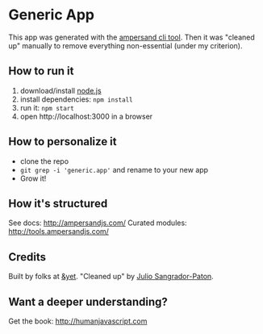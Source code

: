 # Generic App

This app was generated with the [ampersand cli tool](http://ampersandjs.com/learn/quick-start-guide).
Then it was "cleaned up" manually to remove everything non-essential (under my
criterion).

## How to run it

1. download/install [node.js](http://nodejs.org/)
1. install dependencies: `npm install`
1. run it: `npm start`
1. open http://localhost:3000 in a browser

## How to personalize it

- clone the repo
- `git grep -i 'generic.app'` and rename to your new app
- Grow it!

## How it's structured

See docs: http://ampersandjs.com/
Curated modules: http://tools.ampersandjs.com/

## Credits

Built by folks at [&yet](http://andyet.com).
"Cleaned up" by [Julio Sangrador-Paton](mailto:jsangradorp@gmail.com).

## Want a deeper understanding?

Get the book: http://humanjavascript.com
